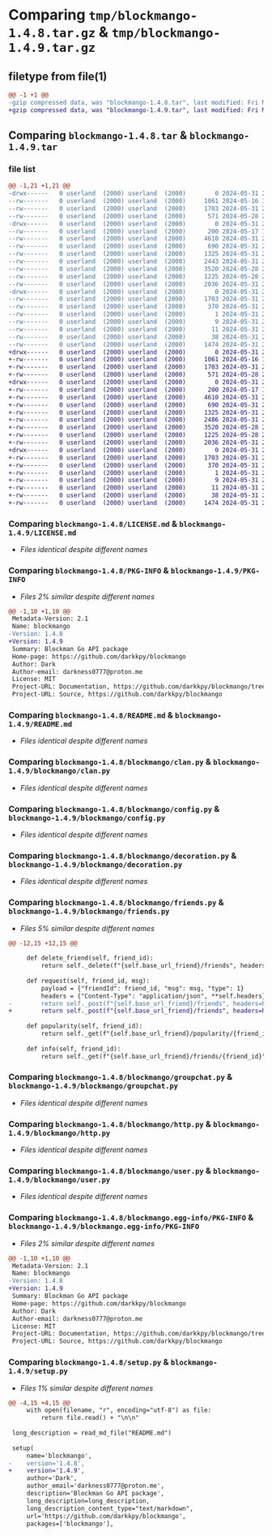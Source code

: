 # Comparing `tmp/blockmango-1.4.8.tar.gz` & `tmp/blockmango-1.4.9.tar.gz`

## filetype from file(1)

```diff
@@ -1 +1 @@
-gzip compressed data, was "blockmango-1.4.8.tar", last modified: Fri May 31 21:20:42 2024, max compression
+gzip compressed data, was "blockmango-1.4.9.tar", last modified: Fri May 31 21:31:41 2024, max compression
```

## Comparing `blockmango-1.4.8.tar` & `blockmango-1.4.9.tar`

### file list

```diff
@@ -1,21 +1,21 @@
-drwx------   0 userland  (2000) userland  (2000)        0 2024-05-31 21:20:42.706502 blockmango-1.4.8/
--rw-------   0 userland  (2000) userland  (2000)     1061 2024-05-16 17:46:17.000000 blockmango-1.4.8/LICENSE.md
--rw-------   0 userland  (2000) userland  (2000)     1703 2024-05-31 21:20:42.706502 blockmango-1.4.8/PKG-INFO
--rw-------   0 userland  (2000) userland  (2000)      571 2024-05-28 23:52:58.000000 blockmango-1.4.8/README.md
-drwx------   0 userland  (2000) userland  (2000)        0 2024-05-31 21:20:42.682502 blockmango-1.4.8/blockmango/
--rw-------   0 userland  (2000) userland  (2000)      200 2024-05-17 15:51:17.000000 blockmango-1.4.8/blockmango/__init__.py
--rw-------   0 userland  (2000) userland  (2000)     4610 2024-05-31 21:16:46.000000 blockmango-1.4.8/blockmango/clan.py
--rw-------   0 userland  (2000) userland  (2000)      690 2024-05-31 21:17:43.000000 blockmango-1.4.8/blockmango/config.py
--rw-------   0 userland  (2000) userland  (2000)     1325 2024-05-31 21:14:55.000000 blockmango-1.4.8/blockmango/decoration.py
--rw-------   0 userland  (2000) userland  (2000)     2443 2024-05-31 21:15:54.000000 blockmango-1.4.8/blockmango/friends.py
--rw-------   0 userland  (2000) userland  (2000)     3520 2024-05-28 20:20:04.000000 blockmango-1.4.8/blockmango/groupchat.py
--rw-------   0 userland  (2000) userland  (2000)     1225 2024-05-28 20:20:42.000000 blockmango-1.4.8/blockmango/http.py
--rw-------   0 userland  (2000) userland  (2000)     2036 2024-05-31 21:12:48.000000 blockmango-1.4.8/blockmango/user.py
-drwx------   0 userland  (2000) userland  (2000)        0 2024-05-31 21:20:42.698502 blockmango-1.4.8/blockmango.egg-info/
--rw-------   0 userland  (2000) userland  (2000)     1703 2024-05-31 21:20:42.000000 blockmango-1.4.8/blockmango.egg-info/PKG-INFO
--rw-------   0 userland  (2000) userland  (2000)      370 2024-05-31 21:20:42.000000 blockmango-1.4.8/blockmango.egg-info/SOURCES.txt
--rw-------   0 userland  (2000) userland  (2000)        1 2024-05-31 21:20:42.000000 blockmango-1.4.8/blockmango.egg-info/dependency_links.txt
--rw-------   0 userland  (2000) userland  (2000)        9 2024-05-31 21:20:42.000000 blockmango-1.4.8/blockmango.egg-info/requires.txt
--rw-------   0 userland  (2000) userland  (2000)       11 2024-05-31 21:20:42.000000 blockmango-1.4.8/blockmango.egg-info/top_level.txt
--rw-------   0 userland  (2000) userland  (2000)       38 2024-05-31 21:20:42.706502 blockmango-1.4.8/setup.cfg
--rw-------   0 userland  (2000) userland  (2000)     1474 2024-05-31 21:20:14.000000 blockmango-1.4.8/setup.py
+drwx------   0 userland  (2000) userland  (2000)        0 2024-05-31 21:31:41.630501 blockmango-1.4.9/
+-rw-------   0 userland  (2000) userland  (2000)     1061 2024-05-16 17:46:17.000000 blockmango-1.4.9/LICENSE.md
+-rw-------   0 userland  (2000) userland  (2000)     1703 2024-05-31 21:31:41.626501 blockmango-1.4.9/PKG-INFO
+-rw-------   0 userland  (2000) userland  (2000)      571 2024-05-28 23:52:58.000000 blockmango-1.4.9/README.md
+drwx------   0 userland  (2000) userland  (2000)        0 2024-05-31 21:31:41.602501 blockmango-1.4.9/blockmango/
+-rw-------   0 userland  (2000) userland  (2000)      200 2024-05-17 15:51:17.000000 blockmango-1.4.9/blockmango/__init__.py
+-rw-------   0 userland  (2000) userland  (2000)     4610 2024-05-31 21:16:46.000000 blockmango-1.4.9/blockmango/clan.py
+-rw-------   0 userland  (2000) userland  (2000)      690 2024-05-31 21:17:43.000000 blockmango-1.4.9/blockmango/config.py
+-rw-------   0 userland  (2000) userland  (2000)     1325 2024-05-31 21:14:55.000000 blockmango-1.4.9/blockmango/decoration.py
+-rw-------   0 userland  (2000) userland  (2000)     2486 2024-05-31 21:30:27.000000 blockmango-1.4.9/blockmango/friends.py
+-rw-------   0 userland  (2000) userland  (2000)     3520 2024-05-28 20:20:04.000000 blockmango-1.4.9/blockmango/groupchat.py
+-rw-------   0 userland  (2000) userland  (2000)     1225 2024-05-28 20:20:42.000000 blockmango-1.4.9/blockmango/http.py
+-rw-------   0 userland  (2000) userland  (2000)     2036 2024-05-31 21:12:48.000000 blockmango-1.4.9/blockmango/user.py
+drwx------   0 userland  (2000) userland  (2000)        0 2024-05-31 21:31:41.622501 blockmango-1.4.9/blockmango.egg-info/
+-rw-------   0 userland  (2000) userland  (2000)     1703 2024-05-31 21:31:41.000000 blockmango-1.4.9/blockmango.egg-info/PKG-INFO
+-rw-------   0 userland  (2000) userland  (2000)      370 2024-05-31 21:31:41.000000 blockmango-1.4.9/blockmango.egg-info/SOURCES.txt
+-rw-------   0 userland  (2000) userland  (2000)        1 2024-05-31 21:31:41.000000 blockmango-1.4.9/blockmango.egg-info/dependency_links.txt
+-rw-------   0 userland  (2000) userland  (2000)        9 2024-05-31 21:31:41.000000 blockmango-1.4.9/blockmango.egg-info/requires.txt
+-rw-------   0 userland  (2000) userland  (2000)       11 2024-05-31 21:31:41.000000 blockmango-1.4.9/blockmango.egg-info/top_level.txt
+-rw-------   0 userland  (2000) userland  (2000)       38 2024-05-31 21:31:41.630501 blockmango-1.4.9/setup.cfg
+-rw-------   0 userland  (2000) userland  (2000)     1474 2024-05-31 21:31:34.000000 blockmango-1.4.9/setup.py
```

### Comparing `blockmango-1.4.8/LICENSE.md` & `blockmango-1.4.9/LICENSE.md`

 * *Files identical despite different names*

### Comparing `blockmango-1.4.8/PKG-INFO` & `blockmango-1.4.9/PKG-INFO`

 * *Files 2% similar despite different names*

```diff
@@ -1,10 +1,10 @@
 Metadata-Version: 2.1
 Name: blockmango
-Version: 1.4.8
+Version: 1.4.9
 Summary: Blockman Go API package
 Home-page: https://github.com/darkkpy/blockmango
 Author: Dark
 Author-email: darkness0777@proton.me
 License: MIT
 Project-URL: Documentation, https://github.com/darkkpy/blockmango/tree/main/docs
 Project-URL: Source, https://github.com/darkkpy/blockmango
```

### Comparing `blockmango-1.4.8/README.md` & `blockmango-1.4.9/README.md`

 * *Files identical despite different names*

### Comparing `blockmango-1.4.8/blockmango/clan.py` & `blockmango-1.4.9/blockmango/clan.py`

 * *Files identical despite different names*

### Comparing `blockmango-1.4.8/blockmango/config.py` & `blockmango-1.4.9/blockmango/config.py`

 * *Files identical despite different names*

### Comparing `blockmango-1.4.8/blockmango/decoration.py` & `blockmango-1.4.9/blockmango/decoration.py`

 * *Files identical despite different names*

### Comparing `blockmango-1.4.8/blockmango/friends.py` & `blockmango-1.4.9/blockmango/friends.py`

 * *Files 5% similar despite different names*

```diff
@@ -12,15 +12,15 @@
 
     def delete_friend(self, friend_id):
         return self._delete(f"{self.base_url_friend}/friends", headers=self.headers, params={"friendId": friend_id})
 
     def request(self, friend_id, msg):
         payload = {"friendId": friend_id, "msg": msg, "type": 1}
         headers = {"Content-Type": "application/json", **self.headers}
-        return self._post(f"{self.base_url_friend}/friends", headers=headers, json=payload)
+        return self._post(f"{self.base_url_friend}/friends", headers=headers, json_data=payload)  # Pass 'json_data' instead of 'json'
 
     def popularity(self, friend_id):
         return self._get(f"{self.base_url_friend}/popularity/{friend_id}", headers=self.headers)
 
     def info(self, friend_id):
         return self._get(f"{self.base_url_friend}/friends/{friend_id}", headers=self.headers)
```

### Comparing `blockmango-1.4.8/blockmango/groupchat.py` & `blockmango-1.4.9/blockmango/groupchat.py`

 * *Files identical despite different names*

### Comparing `blockmango-1.4.8/blockmango/http.py` & `blockmango-1.4.9/blockmango/http.py`

 * *Files identical despite different names*

### Comparing `blockmango-1.4.8/blockmango/user.py` & `blockmango-1.4.9/blockmango/user.py`

 * *Files identical despite different names*

### Comparing `blockmango-1.4.8/blockmango.egg-info/PKG-INFO` & `blockmango-1.4.9/blockmango.egg-info/PKG-INFO`

 * *Files 2% similar despite different names*

```diff
@@ -1,10 +1,10 @@
 Metadata-Version: 2.1
 Name: blockmango
-Version: 1.4.8
+Version: 1.4.9
 Summary: Blockman Go API package
 Home-page: https://github.com/darkkpy/blockmango
 Author: Dark
 Author-email: darkness0777@proton.me
 License: MIT
 Project-URL: Documentation, https://github.com/darkkpy/blockmango/tree/main/docs
 Project-URL: Source, https://github.com/darkkpy/blockmango
```

### Comparing `blockmango-1.4.8/setup.py` & `blockmango-1.4.9/setup.py`

 * *Files 1% similar despite different names*

```diff
@@ -4,15 +4,15 @@
     with open(filename, "r", encoding="utf-8") as file:
         return file.read() + "\n\n"
 
 long_description = read_md_file("README.md")
 
 setup(
     name='blockmango',
-    version='1.4.8',
+    version='1.4.9',
     author='Dark',
     author_email='darkness0777@proton.me',
     description='Blockman Go API package',
     long_description=long_description,
     long_description_content_type="text/markdown",
     url='https://github.com/darkkpy/blockmango',
     packages=['blockmango'],
```

